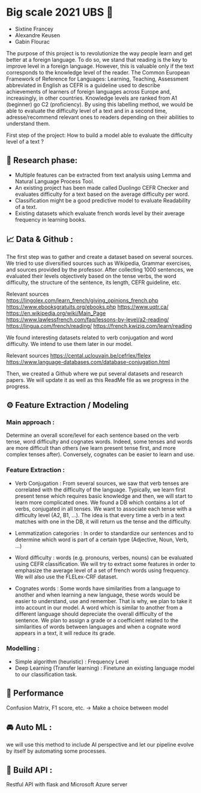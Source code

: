 # Big scale 2021 UBS 💸
- Sixtine Francey
- Alexandre Keusen
- Gabin Flourac

The purpose of this project is to revolutionize the way people learn and get better at a foreign language. To do so, we stand that reading is the key to improve level in a foreign language. However, this is valuable only if the text corresponds to the knowledge level of the reader. The Common European Framework of Reference for Languages: Learning, Teaching, Assessment abbreviated in English as CEFR is a guideline used to describe achievements of learners of foreign languages across Europe and, increasingly, in other countries. Knowledge levels are ranked from A1 (beginner) go C2 (proficiency). By using this labelling method, we would be able to evaluate the difficulty level of a text and in a second time,  adresse/recommend relevant ones to readers depending on their abilities to understand them. 

First step of the project: How to build a model able to evaluate the difficulty level of a text ?

## 🔎 Research phase: 	
- Multiple features can be extracted from text analysis using Lemma and Natural Language Process Tool. 
- An existing project has been made called Duolingo CEFR Checker and evaluates difficulty for a text based on the average difficulty per word. 
- Classification might be a good predictive model to evaluate Readability of a text.
- Existing datasets which evaluate french words level by their average frequency in learning books.

## 📈 Data & Github : 
The first step was to gather and create a dataset based on several sources. We tried to use diversified sources such as Wikipedia, Grammar exercises, and sources provided by the professor. After collecting 1000 sentences, we evaluated their levels objectively based on the tense verbs, the word difficulty, the structure of the sentence, its length, CEFR guideline, etc.

Relevant sources
https://lingolex.com/learn_french/giving_opinions_french.php
https://www.ebooksgratuits.org/ebooks.php
https://www.uqtr.ca/
https://en.wikipedia.org/wiki/Main_Page
https://www.lawlessfrench.com/faq/lessons-by-level/a2-reading/
https://lingua.com/french/reading/
https://french.kwiziq.com/learn/reading

We found interesting datasets related to verb conjugation and word difficulty. We intend to use them later in our model.

Relevant sources
https://cental.uclouvain.be/cefrlex/flelex
https://www.language-databases.com/database-conjugation.html

Then, we created a Github where we put several datasets and research papers. We will update it as well as this ReadMe file as we progress in the progress.

## ⚙️ Feature Extraction / Modeling 

### Main approach : 
Determine an overall score/level for each sentence based on the verb tense, word difficulty and cognates words. Indeed, some tenses and words are more difficult than others (we learn present tense first, and more complex tenses after). Conversely, cognates can be easier to learn and use. 

### Feature Extraction : 
- Verb Conjugation : From several sources, we saw that verb tenses are correlated with the difficulty of the language. Typically, we learn first present tense which requires basic knowledge and then, we will start to learn more complicated ones. We found a DB which contains a lot of verbs, conjugated in all tenses. We want to associate each tense with a difficulty level (A2, B1, …). The idea is that every time a verb in a text matches with one in the DB, it will return us the tense and the difficulty.

- Lemmatization categories : In order to standardize our sentences and to determine which word is part of a certain type (Adjective, Noun, Verb, …)

- Word difficulty : words (e.g. pronouns, verbes, nouns) can be evaluated using CEFR classification. We will try to extract some features in order to emphasize the average level of a set of french words using frequency. We will also use the FLELex-CRF dataset.   

- Cognates words : Some words have similarities from a language to another and when learning a new language, these words would be easier to understand, use and remember. That is why, we plan to take it into account in our model. A word which is similar to another from a different language should depreciate the overall difficulty of the sentence. We plan to assign a grade or a coefficient related to the similarities of words between languages and when a cognate word appears in a text, it will reduce its grade.


### Modelling : 
- Simple algorithm (heuristic) : Frequency Level 
- Deep Learning (Transfer learning) : Finetune an existing language model to our classification task.  

## 🏅 Performance
Confusion Matrix, F1 score, etc. → Make a choice between model 

## 🚘 Auto ML :
we will use this method to include AI perspective and let our pipeline evolve by itself by automating some processes.  

## 🤖 Build API : 
Restful API with flask and Microsoft Azure server
